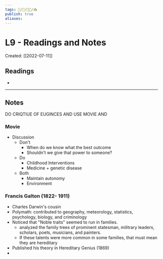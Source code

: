 ```yaml
---
tags: 🧠️/📝️/👨‍🏫/📥️
publish: true
aliases: 
---
```

# L9 - Readings and Notes
Created:  [[2022-07-11]]

## Readings
* 
___

## Notes

DO CRIQTIUE OF EUGINCES AND USE MOVIE AND 

### Movie

* Discussion
	* Don't
		* When do we know what the best outcome
		* Shouldn't we give that power to someone?
	* Do
		* Childhood Interventions
		* Medicine + genetic disease
	* Both
		* Maintain autonomy
		* Environment


### Francis Galton (1822- 1911)

* Charles Darwin's cousin
* Polymath: contributed to geography, meteorology, statistics, psychology, biology, and criminology
* Noticed that "Noble traits" seemed to run in families.
	* analyzed the family trees of prominent statesman, militrary leaders, scholars, poets, musicians, and painters.
	* If these talents were more common in some families, that must mean they are hereditary
* Published his theory in Hereditary Genius (1869)
* 
